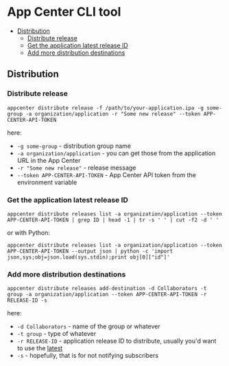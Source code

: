 # App Center CLI tool

- [Distribution](#distribution)
  - [Distribute release](#distribute-release)
  - [Get the application latest release ID](#get-the-application-latest-release-id)
  - [Add more distribution destinations](#add-more-distribution-destinations)

## Distribution

### Distribute release

```
appcenter distribute release -f /path/to/your-application.ipa -g some-group -a organization/application -r "Some new release" --token APP-CENTER-API-TOKEN
```

here:

- `-g some-group` - distribution group name
- `-a organization/application` - you can get those from the application URL in the App Center
- `-r "Some new release"` - release message
- `--token APP-CENTER-API-TOKEN` - App Center API token from the environment variable

### Get the application latest release ID

```
appcenter distribute releases list -a organization/application --token APP-CENTER-API-TOKEN | grep ID | head -1 | tr -s ' ' | cut -f2 -d ' '
```

or with Python:

```
appcenter distribute releases list -a organization/application --token APP-CENTER-API-TOKEN --output json | python -c 'import json,sys;obj=json.load(sys.stdin);print obj[0]["id"]'
```

### Add more distribution destinations

```
appcenter distribute releases add-destination -d Collaborators -t group -a organization/application --token APP-CENTER-API-TOKEN -r RELEASE-ID -s
```

here:

- `-d Collaborators` - name of the group or whatever
- `-t group` - type of whatever
- `-r RELEASE-ID` - application release ID to distribute, usually you'd want to use the [latest](get-the-application-latest-release-id)
- `-s` - hopefully, that is for not notifying subscribers
